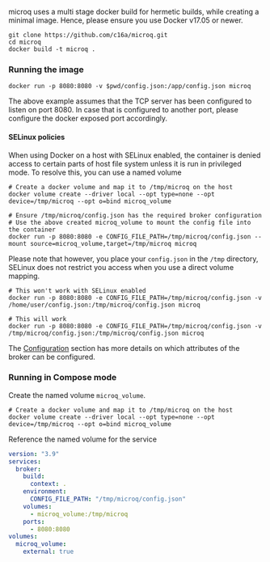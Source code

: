 microq uses a multi stage docker build for hermetic builds, while creating a minimal image. Hence, please ensure you use
Docker v17.05 or newer.

```shell
git clone https://github.com/c16a/microq.git
cd microq
docker build -t microq .
```

### Running the image

```shell
docker run -p 8080:8080 -v $pwd/config.json:/app/config.json microq
```

The above example assumes that the TCP server has been configured to listen on port 8080. In case that is configured to
another port, please configure the docker exposed port accordingly.

#### SELinux policies

When using Docker on a host with SELinux enabled, the container is denied access to certain parts of host file system
unless it is run in privileged mode. To resolve this, you can use a named volume

```shell
# Create a docker volume and map it to /tmp/microq on the host
docker volume create --driver local --opt type=none --opt device=/tmp/microq --opt o=bind microq_volume

# Ensure /tmp/microq/config.json has the required broker configuration
# Use the above created microq_volume to mount the config file into the container
docker run -p 8080:8080 -e CONFIG_FILE_PATH=/tmp/microq/config.json --mount source=microq_volume,target=/tmp/microq microq
```

Please note that however, you place your `config.json` in the `/tmp` directory, SELinux does not restrict you access
when you use a direct volume mapping.

```shell
# This won't work with SELinux enabled
docker run -p 8080:8080 -e CONFIG_FILE_PATH=/tmp/microq/config.json -v /home/user/config.json:/tmp/microq/config.json microq

# This will work
docker run -p 8080:8080 -e CONFIG_FILE_PATH=/tmp/microq/config.json -v /tmp/microq/config.json:/tmp/microq/config.json microq
```

The [Configuration](configuration.md) section has more details on which attributes of the broker can be configured.

### Running in Compose mode

Create the named volume `microq_volume`.

```shell
# Create a docker volume and map it to /tmp/microq on the host
docker volume create --driver local --opt type=none --opt device=/tmp/microq --opt o=bind microq_volume
```

Reference the named volume for the service

```yaml
version: "3.9"
services:
  broker:
    build:
      context: .
    environment:
      CONFIG_FILE_PATH: "/tmp/microq/config.json"
    volumes:
      - microq_volume:/tmp/microq
    ports:
      - 8080:8080
volumes:
  microq_volume:
    external: true
```